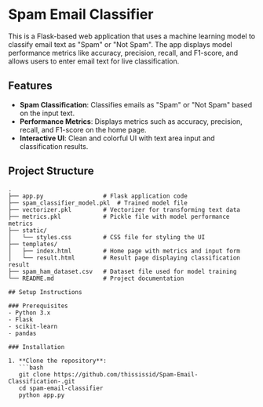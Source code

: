 # Spam Email Classifier

This is a Flask-based web application that uses a machine learning model to classify email text as "Spam" or "Not Spam". The app displays model performance metrics like accuracy, precision, recall, and F1-score, and allows users to enter email text for live classification.

## Features
- **Spam Classification**: Classifies emails as "Spam" or "Not Spam" based on the input text.
- **Performance Metrics**: Displays metrics such as accuracy, precision, recall, and F1-score on the home page.
- **Interactive UI**: Clean and colorful UI with text area input and classification results.

## Project Structure
```plaintext
.
├── app.py                 # Flask application code
├── spam_classifier_model.pkl  # Trained model file
├── vectorizer.pkl         # Vectorizer for transforming text data
├── metrics.pkl            # Pickle file with model performance metrics
├── static/
│   └── styles.css         # CSS file for styling the UI
├── templates/
│   ├── index.html         # Home page with metrics and input form
│   └── result.html        # Result page displaying classification result
├── spam_ham_dataset.csv   # Dataset file used for model training
└── README.md              # Project documentation

## Setup Instructions

### Prerequisites
- Python 3.x
- Flask
- scikit-learn
- pandas

### Installation

1. **Clone the repository**:
   ```bash
   git clone https://github.com/thississid/Spam-Email-Classification-.git
   cd spam-email-classifier
   python app.py
